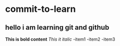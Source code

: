 # commit-to-learn
## hello i am learning git and github
**This is bold content**
_This it italic_
-item1
-item2
-item3
